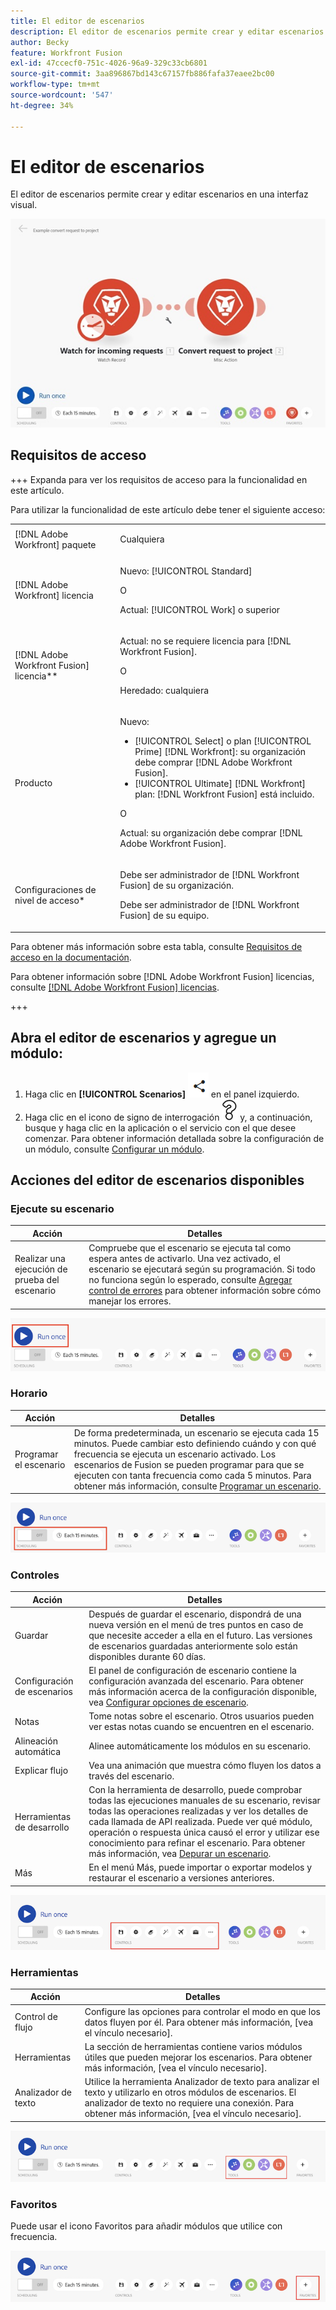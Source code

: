 ```yaml
---
title: El editor de escenarios
description: El editor de escenarios permite crear y editar escenarios en una interfaz visual.
author: Becky
feature: Workfront Fusion
exl-id: 47ccecf0-751c-4026-96a9-329c33cb6801
source-git-commit: 3aa896867bd143c67157fb886fafa37eaee2bc00
workflow-type: tm+mt
source-wordcount: '547'
ht-degree: 34%

---
```


# El editor de escenarios

El editor de escenarios permite crear y editar escenarios en una interfaz visual.

![Editor de escenarios](assets/scenario-editor.jpg)

## Requisitos de acceso

+++ Expanda para ver los requisitos de acceso para la funcionalidad en este artículo.

Para utilizar la funcionalidad de este artículo debe tener el siguiente acceso:

<table style="table-layout:auto">
 <col> 
 <col> 
 <tbody> 
  <tr> 
   <td role="rowheader">[!DNL Adobe Workfront] paquete</td> 
   <td> <p>Cualquiera</p> </td> 
  </tr> 
  <tr data-mc-conditions=""> 
   <td role="rowheader">[!DNL Adobe Workfront] licencia</td> 
   <td> <p>Nuevo: [!UICONTROL Standard]</p><p>O</p><p>Actual: [!UICONTROL Work] o superior</p> </td> 
  </tr> 
  <tr> 
   <td role="rowheader">[!DNL Adobe Workfront Fusion] licencia**</td> 
   <td>
   <p>Actual: no se requiere licencia para [!DNL Workfront Fusion].</p>
   <p>O</p>
   <p>Heredado: cualquiera </p>
   </td> 
  </tr> 
  <tr> 
   <td role="rowheader">Producto</td> 
   <td>
   <p>Nuevo:</p> <ul><li>[!UICONTROL Select] o plan [!UICONTROL Prime] [!DNL Workfront]: su organización debe comprar [!DNL Adobe Workfront Fusion].</li><li>[!UICONTROL Ultimate] [!DNL Workfront] plan: [!DNL Workfront Fusion] está incluido.</li></ul>
   <p>O</p>
   <p>Actual: su organización debe comprar [!DNL Adobe Workfront Fusion].</p>
   </td> 
  </tr>
  <tr data-mc-conditions=""> 
   <td role="rowheader">Configuraciones de nivel de acceso*</td> 
   <td> 
     <p>Debe ser administrador de [!DNL Workfront Fusion] de su organización.</p>
     <p>Debe ser administrador de [!DNL Workfront Fusion] de su equipo.</p>
   </td> 
  </tr> 
   </td> 
  </tr> 
 </tbody> 
</table>

Para obtener más información sobre esta tabla, consulte [Requisitos de acceso en la documentación](/help/workfront-fusion/references/licenses-and-roles/access-level-requirements-in-documentation.md).

Para obtener información sobre [!DNL Adobe Workfront Fusion] licencias, consulte [[!DNL Adobe Workfront Fusion] licencias](/help/workfront-fusion/set-up-and-manage-workfront-fusion/licensing-operations-overview/license-automation-vs-integration.md).

+++

## Abra el editor de escenarios y agregue un módulo:

1. Haga clic en **[!UICONTROL Scenarios]** ![icono de escenarios](assets/scenarios-icon.png) en el panel izquierdo.
1. Haga clic en el icono de signo de interrogación ![icono de pregunta](assets/question-mark-full-size.png) y, a continuación, busque y haga clic en la aplicación o el servicio con el que desee comenzar. Para obtener información detallada sobre la configuración de un módulo, consulte [Configurar un módulo](/help/workfront-fusion/create-scenarios/add-modules/configure-a-modules-settings.md).

## Acciones del editor de escenarios disponibles

### Ejecute su escenario

| Acción | Detalles |
|----------|----------|
| Realizar una ejecución de prueba del escenario | Compruebe que el escenario se ejecuta tal como espera antes de activarlo. Una vez activado, el escenario se ejecutará según su programación. Si todo no funciona según lo esperado, consulte [Agregar control de errores](/help/workfront-fusion/create-scenarios/config-error-handling/error-handling.md) para obtener información sobre cómo manejar los errores. |

![botón de escenario de ejecución](assets/run-your-scenario.png)

### Horario

| Acción | Detalles |
|----------|----------|
| Programar el escenario | De forma predeterminada, un escenario se ejecuta cada 15 minutos. Puede cambiar esto definiendo cuándo y con qué frecuencia se ejecuta un escenario activado. Los escenarios de Fusion se pueden programar para que se ejecuten con tanta frecuencia como cada 5 minutos. Para obtener más información, consulte [Programar un escenario](/help/workfront-fusion/create-scenarios/config-scenarios-settings/schedule-a-scenario.md). |

![panel de programación](assets/scheduling-scenario-editor.png)

### Controles

| Acción | Detalles |
|----------|----------|
| Guardar | Después de guardar el escenario, dispondrá de una nueva versión en el menú de tres puntos en caso de que necesite acceder a ella en el futuro. Las versiones de escenarios guardadas anteriormente solo están disponibles durante 60 días. |
| Configuración de escenarios | El panel de configuración de escenario contiene la configuración avanzada del escenario. Para obtener más información acerca de la configuración disponible, vea [Configurar opciones de escenario](/help/workfront-fusion/create-scenarios/config-scenarios-settings/configure-scenario-settings.md). |
| Notas | Tome notas sobre el escenario. Otros usuarios pueden ver estas notas cuando se encuentren en el escenario. |
| Alineación automática | Alinee automáticamente los módulos en su escenario. |
| Explicar flujo | Vea una animación que muestra cómo fluyen los datos a través del escenario. |
| Herramientas de desarrollo | Con la herramienta de desarrollo, puede comprobar todas las ejecuciones manuales de su escenario, revisar todas las operaciones realizadas y ver los detalles de cada llamada de API realizada. Puede ver qué módulo, operación o respuesta única causó el error y utilizar ese conocimiento para refinar el escenario. Para obtener más información, vea [Depurar un escenario](/help/workfront-fusion/manage-scenarios/debug-a-scenario.md). |
| Más | En el menú Más, puede importar o exportar modelos y restaurar el escenario a versiones anteriores. |

![panel de controles](assets/controls-editor-scenario.png)

### Herramientas

| Acción | Detalles |
|----------|----------|
| Control de flujo | Configure las opciones para controlar el modo en que los datos fluyen por él. Para obtener más información, [vea el vínculo necesario]. |
| Herramientas | La sección de herramientas contiene varios módulos útiles que pueden mejorar los escenarios. Para obtener más información, [vea el vínculo necesario]. |
| Analizador de texto | Utilice la herramienta Analizador de texto para analizar el texto y utilizarlo en otros módulos de escenarios. El analizador de texto no requiere una conexión. Para obtener más información, [vea el vínculo necesario]. |

![panel de herramientas](assets/tools-scenario-editor.png)

### Favoritos

Puede usar el icono Favoritos para añadir módulos que utilice con frecuencia.

![Panel de favoritos](assets/favorites-scenario-editor.png)

